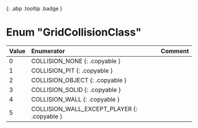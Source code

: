 [ ](#){: .abp .tooltip .badge }
# Enum "GridCollisionClass"
|Value|Enumerator|Comment|
|:--|:--|:--|
| 0 |COLLISION_NONE {: .copyable } |  | 
| 1 |COLLISION_PIT {: .copyable } |  | 
| 2 |COLLISION_OBJECT {: .copyable } |  | 
| 3 |COLLISION_SOLID {: .copyable } |  | 
| 4 |COLLISION_WALL {: .copyable } |  | 
| 5 |COLLISION_WALL_EXCEPT_PLAYER {: .copyable } |  | 